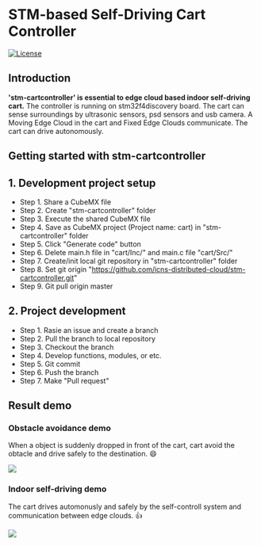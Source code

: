# STM-based Self-Driving Cart Controller 
[![License](https://img.shields.io/badge/License-BSD%203--Clause-orange.svg)](https://opensource.org/licenses/BSD-3-Clause)  

## Introduction
**'stm-cartcontroller' is essential to edge cloud based indoor self-driving cart.**
The controller is running on stm32f4discovery board.
The cart can sense surroundings by ultrasonic sensors, psd sensors and usb camera.
A Moving Edge Cloud in the cart and Fixed Edge Clouds communicate. The cart can drive autonomously.

## Getting started with stm-cartcontroller
## 1. Development project setup
* Step 1. Share a CubeMX file
* Step 2. Create "stm-cartcontroller" folder
* Step 3. Execute the shared CubeMX file
* Step 4. Save as CubeMX project (Project name: cart) in "stm-cartcontroller" folder
* Step 5. Click "Generate code" button
* Step 6. Delete main.h file in "cart/Inc/" and main.c file "cart/Src/"
* Step 7. Create/init local git repository in "stm-cartcontroller" folder
* Step 8. Set git origin "https://github.com/icns-distributed-cloud/stm-cartcontroller.git"
* Step 9. Git pull origin master

## 2. Project development
* Step 1. Rasie an issue and create a branch
* Step 2. Pull the branch to local repository
* Step 3. Checkout the branch
* Step 4. Develop functions, modules, or etc.
* Step 5. Git commit
* Step 6. Push the branch
* Step 7. Make "Pull request"

## Result demo
### Obstacle avoidance demo
When a object is suddenly dropped in front of the cart, cart avoid the obtacle and drive safely to the destination. :smile:

<img src="https://user-images.githubusercontent.com/53041199/92321743-654c0500-f067-11ea-8411-f52be2a7b3d8.gif">

### Indoor self-driving demo
The cart drives automonusly and safely by the self-controll system and communication between edge clouds. :thumbsup:

<img src="https://user-images.githubusercontent.com/53041199/92321739-5feeba80-f067-11ea-88a7-7bf8f653404b.gif">
